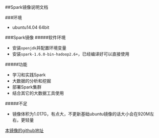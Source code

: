 ##Spark镜像说明文档

###环境
* ubuntu14.04 64bit

###Spark镜像
#####软件环境
* 安装`openjdk`并配置环境变量
* 安装`spark-1.6.0-bin-hadoop2.6+`，已经编译好可以直接使用

#####功能
* 学习和实践Spark
* 大数据的分析和挖掘
* 部署Spark集群
* 结合其它的大数据工具使用

#####不足
* 镜像体积为1.017G，有点大，不更新基础ubuntu镜像的话大小会在920M左右，更轻量

[本镜像的github地址](https://github.com/adolphlwq/Docker-spark-test)
